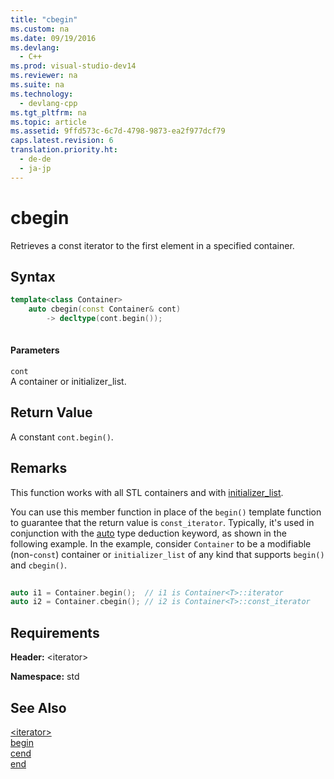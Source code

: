 ```yaml
---
title: "cbegin"
ms.custom: na
ms.date: 09/19/2016
ms.devlang: 
  - C++
ms.prod: visual-studio-dev14
ms.reviewer: na
ms.suite: na
ms.technology: 
  - devlang-cpp
ms.tgt_pltfrm: na
ms.topic: article
ms.assetid: 9ffd573c-6c7d-4798-9873-ea2f977dcf79
caps.latest.revision: 6
translation.priority.ht: 
  - de-de
  - ja-jp
---
```

# cbegin
Retrieves a const iterator to the first element in a specified container.  
  
## Syntax  
  
```cpp  
template<class Container>  
    auto cbegin(const Container& cont)   
        -> decltype(cont.begin());  
  
```  
  
#### Parameters  
 `cont`  
 A container or initializer_list.  
  
## Return Value  
 A constant `cont.begin()`.  
  
## Remarks  
 This function works with all STL containers and with [initializer_list](../vs140/initializer_list-Class.md).  
  
 You can use this member function in place of the `begin()` template function to guarantee that the return value is `const_iterator`. Typically, it's used in conjunction with the [auto](../vs140/auto--C---.md) type deduction keyword, as shown in the following example. In the example, consider `Container` to be a modifiable (non-`const`) container or `initializer_list` of any kind that supports `begin()` and `cbegin()`.  
  
```cpp  
  
auto i1 = Container.begin();  // i1 is Container<T>::iterator  
auto i2 = Container.cbegin(); // i2 is Container<T>::const_iterator  
```  
  
## Requirements  
 **Header:** <iterator\>  
  
 **Namespace:** std  
  
## See Also  
 [<iterator\>](../vs140/-iterator-.md)   
 [begin](../vs140/begin.md)   
 [cend](../vs140/cend.md)   
 [end](../vs140/end.md)